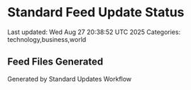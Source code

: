 # Standard Feed Update Status
Last updated: Wed Aug 27 20:38:52 UTC 2025
Categories: technology,business,world

## Feed Files Generated

Generated by Standard Updates Workflow
